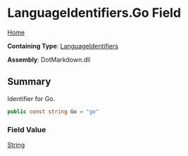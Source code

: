 # LanguageIdentifiers\.Go Field

[Home](../../../README.md)

**Containing Type**: [LanguageIdentifiers](../README.md)

**Assembly**: DotMarkdown\.dll

## Summary

Identifier for Go\.

```csharp
public const string Go = "go"
```

### Field Value

[String](https://docs.microsoft.com/en-us/dotnet/api/system.string)


